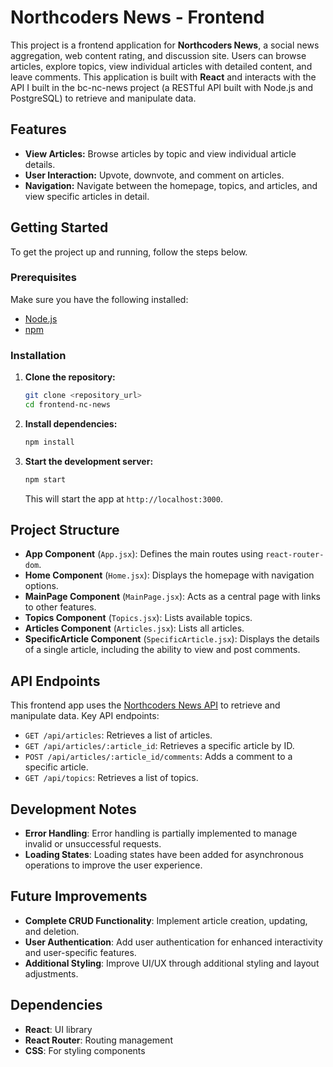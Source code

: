 # Northcoders News - Frontend

This project is a frontend application for **Northcoders News**, a social news aggregation, web content rating, and discussion site. Users can browse articles, explore topics, view individual articles with detailed content, and leave comments. This application is built with **React** and interacts with the API I built in the bc-nc-news project (a RESTful API built with Node.js and PostgreSQL) to retrieve and manipulate data.

## Features

- **View Articles:** Browse articles by topic and view individual article details.
- **User Interaction:** Upvote, downvote, and comment on articles.
- **Navigation:** Navigate between the homepage, topics, and articles, and view specific articles in detail.

## Getting Started

To get the project up and running, follow the steps below.

### Prerequisites

Make sure you have the following installed:

- [Node.js](https://nodejs.org/)
- [npm](https://www.npmjs.com/)

### Installation

1. **Clone the repository:**

    ```bash
    git clone <repository_url>
    cd frontend-nc-news
    ```

2. **Install dependencies:**

    ```bash
    npm install
    ```

3. **Start the development server:**

    ```bash
    npm start
    ```

   This will start the app at `http://localhost:3000`.

## Project Structure

- **App Component** (`App.jsx`): Defines the main routes using `react-router-dom`.
- **Home Component** (`Home.jsx`): Displays the homepage with navigation options.
- **MainPage Component** (`MainPage.jsx`): Acts as a central page with links to other features.
- **Topics Component** (`Topics.jsx`): Lists available topics.
- **Articles Component** (`Articles.jsx`): Lists all articles.
- **SpecificArticle Component** (`SpecificArticle.jsx`): Displays the details of a single article, including the ability to view and post comments.

## API Endpoints

This frontend app uses the [Northcoders News API](#) to retrieve and manipulate data. Key API endpoints:

- `GET /api/articles`: Retrieves a list of articles.
- `GET /api/articles/:article_id`: Retrieves a specific article by ID.
- `POST /api/articles/:article_id/comments`: Adds a comment to a specific article.
- `GET /api/topics`: Retrieves a list of topics.

## Development Notes

- **Error Handling**: Error handling is partially implemented to manage invalid or unsuccessful requests.
- **Loading States**: Loading states have been added for asynchronous operations to improve the user experience.

## Future Improvements

- **Complete CRUD Functionality**: Implement article creation, updating, and deletion.
- **User Authentication**: Add user authentication for enhanced interactivity and user-specific features.
- **Additional Styling**: Improve UI/UX through additional styling and layout adjustments.

## Dependencies

- **React**: UI library
- **React Router**: Routing management
- **CSS**: For styling components

